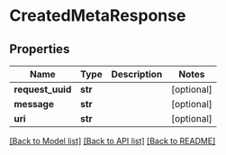 # CreatedMetaResponse

## Properties
Name | Type | Description | Notes
------------ | ------------- | ------------- | -------------
**request_uuid** | **str** |  | [optional] 
**message** | **str** |  | [optional] 
**uri** | **str** |  | [optional] 

[[Back to Model list]](../README.md#documentation-for-models) [[Back to API list]](../README.md#documentation-for-api-endpoints) [[Back to README]](../README.md)


